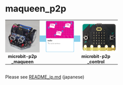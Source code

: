 # maqueen_p2p

<style>
table,tr, td { padding:0; margin:0; border:0;
    font-weight: bold; }
</style>
<div style="position:relative;">
<div style="width:200px;height:20px;background:skyblue;position:absolute;top:50px;left:100px;z-index:0;"></div>
<div style="position:relative;top:0;left:0;z-index:1;">
<table style="padding:0;margin:0;border:0;">
<tr>
<td><img src=images/IMG_0033.JPG style="width:110px;"></td>
<td><img src=images/radio.png style="width:90px;margin-left:20px;"></td>
<td><img src=images/mbitv2_1.png style="width:120px;margin-left:20px;"></td></tr>
<tr>
<td align=center>microbit-p2p<br>_maqueen</td>
<td>&nbsp;</td>
<td align=center>microbit-p2p<br>_control</td>
</tr>
</table>
</div>
<br>
</div>

Please see [README_jp.md](README_jp.md) (japanese)
